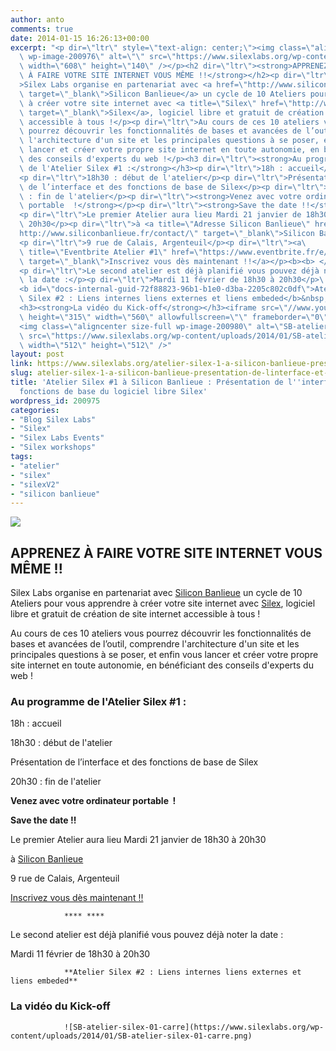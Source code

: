 ```yaml
---
author: anto
comments: true
date: 2014-01-15 16:26:13+00:00
excerpt: "<p dir=\"ltr\" style=\"text-align: center;\"><img class=\"aligncenter size-full\
  \ wp-image-200976\" alt=\"\" src=\"https://www.silexlabs.org/wp-content/uploads/2014/01/SB-atelier-silex-01-bandeau.png\"\
  \ width=\"608\" height=\"140\" /></p><h2 dir=\"ltr\"><strong>APPRENEZ\
  \ À FAIRE VOTRE SITE INTERNET VOUS MÊME !!</strong></h2><p dir=\"ltr\"\
  >Silex Labs organise en partenariat avec <a href=\"http://www.siliconbanlieue.fr/\"\
  \ target=\"_blank\">Silicon Banlieue</a> un cycle de 10 Ateliers pour vous apprendre\
  \ à créer votre site internet avec <a title=\"Silex\" href=\"http://www.silex.me/\"\
  \ target=\"_blank\">Silex</a>, logiciel libre et gratuit de création de site internet\
  \ accessible à tous !</p><p dir=\"ltr\">Au cours de ces 10 ateliers vous\
  \ pourrez découvrir les fonctionnalités de bases et avancées de l’outil, comprendre\
  \ l'architecture d'un site et les principales questions à se poser, et enfin vous\
  \ lancer et créer votre propre site internet en toute autonomie, en bénéficiant\
  \ des conseils d'experts du web !</p><h3 dir=\"ltr\"><strong>Au programme\
  \ de l'Atelier Silex #1 :</strong></h3><p dir=\"ltr\">18h : accueil</p>\
  <p dir=\"ltr\">18h30 : début de l'atelier</p><p dir=\"ltr\">Présentation\
  \ de l’interface et des fonctions de base de Silex</p><p dir=\"ltr\">20h30\
  \ : fin de l'atelier</p><p dir=\"ltr\"><strong>Venez avec votre ordinateur\
  \ portable  !</strong></p><p dir=\"ltr\"><strong>Save the date !!</strong></p>\
  <p dir=\"ltr\">Le premier Atelier aura lieu Mardi 21 janvier de 18h30 à\
  \ 20h30</p><p dir=\"ltr\">à <a title=\"Adresse Silicon Banlieue\" href=\"\
  http://www.siliconbanlieue.fr/contact/\" target=\"_blank\">Silicon Banlieue </a></p>\
  <p dir=\"ltr\">9 rue de Calais, Argenteuil</p><p dir=\"ltr\"><a\
  \ title=\"Eventbrite Atelier #1\" href=\"https://www.eventbrite.fr/e/billets-atelier-silex-1-decouverte-de-linterface-et-des-fonctions-de-bases-de-silex-10166503285\"\
  \ target=\"_blank\">Inscrivez vous dès maintenant !!</a></p><b><b> </b></b>\
  <p dir=\"ltr\">Le second atelier est déjà planifié vous pouvez déjà noter\
  \ la date :</p><p dir=\"ltr\">Mardi 11 février de 18h30 à 20h30</p>\
  <b id=\"docs-internal-guid-72f88823-96b1-b1e0-d3ba-2205c802c0df\">Atelier\
  \ Silex #2 : Liens internes liens externes et liens embeded</b>&nbsp;\
  <h3><strong>La vidéo du Kick-off</strong></h3><iframe src=\"//www.youtube.com/embed/AeKs59YVkls\"\
  \ height=\"315\" width=\"560\" allowfullscreen=\"\" frameborder=\"0\"></iframe>\
  <img class=\"aligncenter size-full wp-image-200980\" alt=\"SB-atelier-silex-01-carre\"\
  \ src=\"https://www.silexlabs.org/wp-content/uploads/2014/01/SB-atelier-silex-01-carre.png\"\
  \ width=\"512\" height=\"512\" />"
layout: post
link: https://www.silexlabs.org/atelier-silex-1-a-silicon-banlieue-presentation-de-linterface-et-des-fonctions-de-base-du-logiciel-libre-silex/
slug: atelier-silex-1-a-silicon-banlieue-presentation-de-linterface-et-des-fonctions-de-base-du-logiciel-libre-silex
title: 'Atelier Silex #1 à Silicon Banlieue : Présentation de l''interface et des
  fonctions de base du logiciel libre Silex'
wordpress_id: 200975
categories:
- "Blog Silex Labs"
- "Silex"
- "Silex Labs Events"
- "Silex workshops"
tags:
- "atelier"
- "silex"
- "silexV2"
- "silicon banlieue"
---
```


![](https://www.silexlabs.org/wp-content/uploads/2014/01/SB-atelier-silex-01-bandeau.png)





## **APPRENEZ À FAIRE VOTRE SITE INTERNET VOUS MÊME !!**




Silex Labs organise en partenariat avec [Silicon Banlieue](http://www.siliconbanlieue.fr/) un cycle de 10 Ateliers pour vous apprendre à créer votre site internet avec [Silex](http://www.silex.me/), logiciel libre et gratuit de création de site internet accessible à tous !




Au cours de ces 10 ateliers vous pourrez découvrir les fonctionnalités de bases et avancées de l’outil, comprendre l'architecture d'un site et les principales questions à se poser, et enfin vous lancer et créer votre propre site internet en toute autonomie, en bénéficiant des conseils d'experts du web !





### **Au programme de l'Atelier Silex #1 :**




18h : accueil




18h30 : début de l'atelier




Présentation de l’interface et des fonctions de base de Silex




20h30 : fin de l'atelier




**Venez avec votre ordinateur portable  !**




**Save the date !!**




Le premier Atelier aura lieu Mardi 21 janvier de 18h30 à 20h30




à [Silicon Banlieue ](http://www.siliconbanlieue.fr/contact/)




9 rue de Calais, Argenteuil




[Inscrivez vous dès maintenant !!](https://www.eventbrite.fr/e/billets-atelier-silex-1-decouverte-de-linterface-et-des-fonctions-de-bases-de-silex-10166503285)


				**** ****


Le second atelier est déjà planifié vous pouvez déjà noter la date :




Mardi 11 février de 18h30 à 20h30


				**Atelier Silex #2 : Liens internes liens externes et liens embeded**




### **La vidéo du Kick-off**



				![SB-atelier-silex-01-carre](https://www.silexlabs.org/wp-content/uploads/2014/01/SB-atelier-silex-01-carre.png)

